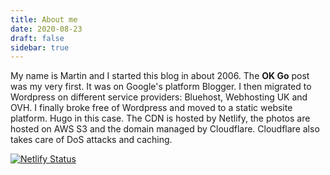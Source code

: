 ```yaml
---
title: About me
date: 2020-08-23
draft: false
sidebar: true
---
```

My name is Martin and I started this blog in about 2006. The **OK Go** post was my very first. It was on Google's platform Blogger. I then migrated to Wordpress on different service providers: Bluehost, Webhosting UK and OVH. I finally broke free of Wordpress and moved to a static website platform. Hugo in this case. The CDN is hosted by Netlify, the photos are hosted on AWS S3 and the domain managed by Cloudflare. Cloudflare also takes care of DoS attacks and caching. 

[![Netlify Status](https://api.netlify.com/api/v1/badges/4a9c97e9-50e1-4bf2-80a7-fab9030f86d8/deploy-status)](https://app.netlify.com/sites/martin-blog/deploys)
